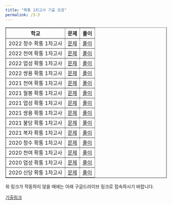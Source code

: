 ```yaml
---
title: "확통 1차고사 기출 모음"
permalink: /3-3
---
```

<table border="1">
<th>학교</th> <th>문제</th> <th>풀이</th> 
  <tr>
	<td>2022 청수 확통 1차고사</td>
    <td><a href="/pdf/test1st/2022 청수 확통 1차고사.pdf">문제</a></td>
    <td><a href="/pdf/test1st/%5B풀이%5D 2022 청수 확통 1차고사.pdf">풀이</a></td>
  </tr>
    <tr>
	<td>2022 천여 확통 1차고사</td>
    <td><a href="/pdf/test1st/2022 천여 확통 1차고사.pdf">문제</a></td>
    <td><a href="/pdf/test1st/%5B풀이%5D 2022 천여 확통 1차고사.pdf">풀이</a></td>
  </tr>
    <tr>
	<td>2022 업성 확통 1차고사</td>
    <td><a href="/pdf/test1st/2022 업성 확통 1차고사.pdf">문제</a></td>
    <td><a href="/pdf/test1st/%5B풀이%5D 2022 업성 확통 1차고사.pdf">풀이</a></td>
  </tr>
    <tr>
	<td>2022 쌍용 확통 1차고사</td>
    <td><a href="/pdf/test1st/2022 쌍용 확통 1차고사.pdf">문제</a></td>
    <td><a href="/pdf/test1st/%5B풀이%5D 2022 쌍용 확통 1차고사.pdf">풀이</a></td>
  </tr>
    <tr>
	<td>2021 천여 확통 1차고사</td>
    <td><a href="/pdf/test1st/2021 천여 확통 1차고사.pdf">문제</a></td>
    <td><a href="/pdf/test1st/%5B풀이%5D 2021 천여 확통 1차고사.pdf">풀이</a></td>
  </tr>
    <tr>
	<td>2021 월봉 확통 1차고사</td>
    <td><a href="/pdf/test1st/2021 월봉 확통 1차고사.pdf">문제</a></td>
    <td><a href="/pdf/test1st/%5B풀이%5D 2021 월봉 확통 1차고사.pdf">풀이</a></td>
  </tr>
    <tr>
	<td>2021 업성 확통 1차고사</td>
    <td><a href="/pdf/test1st/2021 업성 확통 1차고사.pdf">문제</a></td>
    <td><a href="/pdf/test1st/%5B풀이%5D 2021 업성 확통 1차고사.pdf">풀이</a></td>
  </tr>
    <tr>
	<td>2021 쌍용 확통 1차고사</td>
    <td><a href="/pdf/test1st/2021 쌍용 확통 1차고사.pdf">문제</a></td>
    <td><a href="/pdf/test1st/%5B풀이%5D 2021 쌍용 확통 1차고사.pdf">풀이</a></td>
  </tr>
    <tr>
	<td>2021 불당 확통 1차고사</td>
    <td><a href="/pdf/test1st/2021 불당 확통 1차고사.pdf">문제</a></td>
    <td><a href="/pdf/test1st/%5B풀이%5D 2021 불당 확통 1차고사.pdf">풀이</a></td>
  </tr>
    <tr>
	<td>2021 복자 확통 1차고사</td>
    <td><a href="/pdf/test1st/2021 복자 확통 1차고사.pdf">문제</a></td>
    <td><a href="/pdf/test1st/%5B풀이%5D 2021 복자 확통 1차고사.pdf">풀이</a></td>
  </tr>
    <tr>
	<td>2020 청수 확통 1차고사</td>
    <td><a href="/pdf/test1st/2020 청수 확통 1차고사.pdf">문제</a></td>
    <td><a href="/pdf/test1st/%5B풀이%5D 2020 청수 확통 1차고사.pdf">풀이</a></td>
  </tr>
    <tr>
	<td>2020 천여 확통 1차고사</td>
    <td><a href="/pdf/test1st/2020 천여 확통 1차고사.pdf">문제</a></td>
    <td><a href="/pdf/test1st/%5B풀이%5D 2020 천여 확통 1차고사.pdf">풀이</a></td>
  </tr>
    <tr>
	<td>2020 업성 확통 1차고사</td>
    <td><a href="/pdf/test1st/2020 업성 확통 1차고사.pdf">문제</a></td>
    <td><a href="/pdf/test1st/%5B풀이%5D 2020 업성 확통 1차고사.pdf">풀이</a></td>
  </tr>
    <tr>
	<td>2020 신당 확통 1차고사</td>
    <td><a href="/pdf/test1st/2020 신당 확통 1차고사.pdf">문제</a></td>
    <td><a href="/pdf/test1st/%5B풀이%5D 2020 신당 확통 1차고사.pdf">풀이</a></td>
  </tr>
  </table>

위 링크가 작동하지 않을 때에는 아래 구글드라이브 링크로 접속하시기 바랍니다.

[기출링크](https://drive.google.com/drive/folders/1UGlk_cz3JxXd47V4J7xAkEuPP_U67GFC?usp=sharing)




